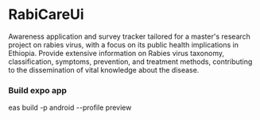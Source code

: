 # RabiCareUi
Awareness application and survey tracker tailored for a master's research project on rabies virus, with a focus on its public health implications in Ethiopia.
Provide extensive information on Rabies virus taxonomy, classification, symptoms, prevention, and treatment methods, contributing to the dissemination of vital knowledge about the disease.

### Build expo app
eas build -p android --profile preview
